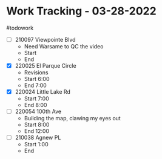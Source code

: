# Work Tracking - 03-28-2022
#todowork
- [ ]  210097 Viewpointe Blvd
	- Need Warsame to QC the video
	- Start
	- End 
- [x] 220025 El Parque Circle
	- Revisions
	- Start 6:00
	- End 7:00
- [x] 220024 Little Lake Rd
	- Start 7:00
	- End 8:00
- [ ] 220054 100th Ave
	- Building the map, clawing my eyes out
	- Start 8:00
	- End 12:00
- [ ] 210038 Agnew PL
	- Start 1:00
	- End